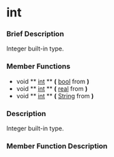 #  int  

###  Brief Description  
Integer built-in type.

###  Member Functions 
  * void  ** [int](#int) **  **(** [bool](class_bool) from  **)**
  * void  ** [int](#int) **  **(** [real](class_real) from  **)**
  * void  ** [int](#int) **  **(** [String](class_string) from  **)**

###  Description  
Integer built-in type.

###  Member Function Description  
